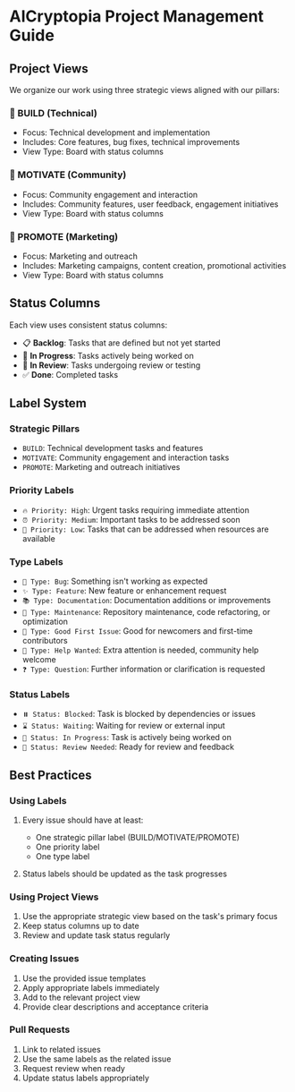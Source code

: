 # AICryptopia Project Management Guide

## Project Views

We organize our work using three strategic views aligned with our pillars:

### 🔧 BUILD (Technical)
- Focus: Technical development and implementation
- Includes: Core features, bug fixes, technical improvements
- View Type: Board with status columns

### 💪 MOTIVATE (Community)
- Focus: Community engagement and interaction
- Includes: Community features, user feedback, engagement initiatives
- View Type: Board with status columns

### 🎯 PROMOTE (Marketing)
- Focus: Marketing and outreach
- Includes: Marketing campaigns, content creation, promotional activities
- View Type: Board with status columns

## Status Columns

Each view uses consistent status columns:

- 📋 **Backlog**: Tasks that are defined but not yet started
- 🚧 **In Progress**: Tasks actively being worked on
- 👀 **In Review**: Tasks undergoing review or testing
- ✅ **Done**: Completed tasks

## Label System

### Strategic Pillars
- `BUILD`: Technical development tasks and features
- `MOTIVATE`: Community engagement and interaction tasks
- `PROMOTE`: Marketing and outreach initiatives

### Priority Labels
- `🔥 Priority: High`: Urgent tasks requiring immediate attention
- `⏰ Priority: Medium`: Important tasks to be addressed soon
- `📅 Priority: Low`: Tasks that can be addressed when resources are available

### Type Labels
- `🐛 Type: Bug`: Something isn't working as expected
- `✨ Type: Feature`: New feature or enhancement request
- `📚 Type: Documentation`: Documentation additions or improvements
- `🔧 Type: Maintenance`: Repository maintenance, code refactoring, or optimization
- `🌱 Type: Good First Issue`: Good for newcomers and first-time contributors
- `🤝 Type: Help Wanted`: Extra attention is needed, community help welcome
- `❓ Type: Question`: Further information or clarification is requested

### Status Labels
- `⏸️ Status: Blocked`: Task is blocked by dependencies or issues
- `⌛ Status: Waiting`: Waiting for review or external input
- `🔄 Status: In Progress`: Task is actively being worked on
- `👀 Status: Review Needed`: Ready for review and feedback

## Best Practices

### Using Labels
1. Every issue should have at least:
   - One strategic pillar label (BUILD/MOTIVATE/PROMOTE)
   - One priority label
   - One type label

2. Status labels should be updated as the task progresses

### Using Project Views
1. Use the appropriate strategic view based on the task's primary focus
2. Keep status columns up to date
3. Review and update task status regularly

### Creating Issues
1. Use the provided issue templates
2. Apply appropriate labels immediately
3. Add to the relevant project view
4. Provide clear descriptions and acceptance criteria

### Pull Requests
1. Link to related issues
2. Use the same labels as the related issue
3. Request review when ready
4. Update status labels appropriately 